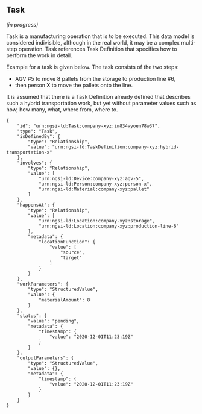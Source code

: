 ## Task

_(in progress)_

Task is a manufacturing operation that is to be executed. 
This data model is considered indivisible, although in the real world, it may be a complex multi-step operation.
Task references Task Definition that specifies how to perform the work in detail.

Example for a task is given below. 
The task consists of the two steps:
- AGV #5 to move 8 pallets from the storage to production line #6,
- then person X to move the pallets onto the line.

It is assumed that there is a Task Definition already defined 
that describes such a hybrid transportation work, 
but yet without parameter values such as how, how many, what, where from, where to.

```
{
    "id": "urn:ngsi-ld:Task:company-xyz:im834wyoen78w37",
    "type": "Task",
    "isDefinedBy": {
        "type": "Relationship",
        "value": "urn:ngsi-ld:TaskDefinition:company-xyz:hybrid-transportation-x"
    },
    "involves": {
        "type": "Relationship",
        "value": [
            "urn:ngsi-ld:Device:company-xyz:agv-5",
            "urn:ngsi-ld:Person:company-xyz:person-x",
            "urn:ngsi-ld:Material:company-xyz:pallet"
        ]
    },
    "happensAt": {
        "type": "Relationship",
        "value": [
            "urn:ngsi-ld:Location:company-xyz:storage",
            "urn:ngsi-ld:Location:company-xyz:production-line-6"
        ],
        "metadata": {
            "locationFunction": {
                "value": [
                    "source",
                    "target"
                ]
            }
        }
    },
    "workParameters": {
        "type": "StructuredValue",
        "value": {
            "materialAmount": 8
        }
    },
    "status": {
        "value": "pending",
        "metadata": {
            "timestamp": {
                "value": "2020-12-01T11:23:19Z"
            }
        }
    },
    "outputParameters": {
        "type": "StructuredValue",
        "value": {},
        "metadata": {
            "timestamp": {
                "value": "2020-12-01T11:23:19Z"
            }
        }
    }
}
```
